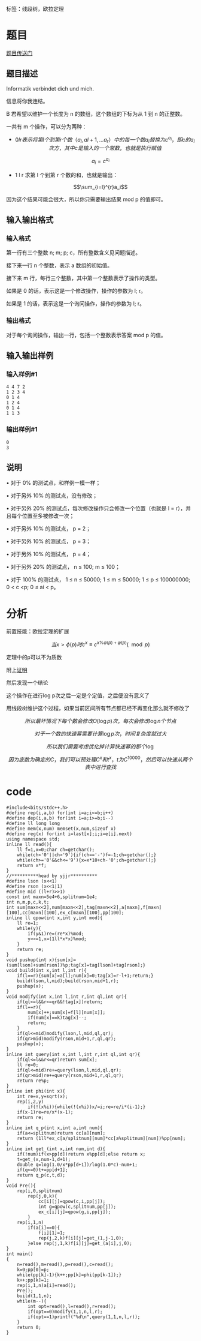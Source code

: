 ﻿---
subtitle: "欧拉定理的扩展"
tags: 
 - 数论-欧拉函数
 - 数据结构-线段树
grammar_cjkRuby: true
catalog: true
layout:  post
header-img: "img/header/P44.jpg"
preview-img: "/img/preview/P44.jpg"
---
标签：线段树，欧拉定理

# 题目

[题目传送门](https://www.luogu.org/problemnew/show/P3747)


## 题目描述

Informatik verbindet dich und mich.

信息将你我连结。

B 君希望以维护一个长度为 n 的数组，这个数组的下标为从 1 到 n 的正整数。

一共有 m 个操作，可以分为两种：

- $$0 l r 表示将第 l 个到第 r 个数（ a_l,a{l+1},...a_r）中的每一个数 a_i 替换为 c^{a_i}，即 c 的 a_i 次方，其中 c 是输入的一个常数，也就是执行赋值$$

$$a_i = c^{a_i}$$

- 1 l r 求第 l 个到第 r 个数的和，也就是输出：

$$\sum_{i=l}^{r}a_i$$

因为这个结果可能会很大，所以你只需要输出结果 mod p 的值即可。

## 输入输出格式
### 输入格式

第一行有三个整数 n; m; p; c，所有整数含义见问题描述。

接下来一行 n 个整数，表示 a 数组的初始值。

接下来 m 行，每行三个整数，其中第一个整数表示了操作的类型。

如果是 0 的话，表示这是一个修改操作，操作的参数为 l; r。

如果是 1 的话，表示这是一个询问操作，操作的参数为 l; r。

### 输出格式

对于每个询问操作，输出一行，包括一个整数表示答案 mod p 的值。

## 输入输出样例
### 输入样例#1
```
4 4 7 2
1 2 3 4
0 1 4
1 2 4
0 1 4
1 1 3
```
### 输出样例#1
```
0
3
```
## 说明

• 对于 0% 的测试点，和样例一模一样；

• 对于另外 10% 的测试点，没有修改；

• 对于另外 20% 的测试点，每次修改操作只会修改一个位置（也就是 l = r），并且每个位置至多被修改一次；

• 对于另外 10% 的测试点， p = 2；

• 对于另外 10% 的测试点， p = 3；

• 对于另外 10% 的测试点， p = 4；

• 对于另外 20% 的测试点， n ≤ 100; m ≤ 100；

• 对于 100% 的测试点， 1 ≤ n ≤ 50000; 1 ≤ m ≤ 50000; 1 ≤ p ≤ 100000000; 0 < c <p; 0 ≤ ai < p。

# 分析

前置技能：欧拉定理的扩展

$$当x>\phi (p) 时 c^x \equiv c^{x\%\varphi (p)+\varphi(p) }(\mod p)$$

定理中的p可以不为质数

附上[证明](https://zhuanlan.zhihu.com/p/24902174)

然后发现一个结论

这个操作在进行log p次之后一定是个定值，之后便没有意义了

用线段树维护这个过程，如果当前区间所有节点都已经不再变化那么就不修改了

$$所以最坏情况下每个数会修改O(\log p)次，每次会修改\log n个节点$$

$$对于一个数的快速幂需要计算\log p次，时间复杂度就过大$$

$$所以我们需要考虑优化掉计算快速幂的那个\log$$

$$因为底数为确定的C，我们可以预处理C^x和t^x，t为C^{10000}，然后可以快速从两个表中进行查找$$

# code
```
#include<bits/stdc++.h>
#define rep(i,a,b) for(int i=a;i<=b;i++)
#define dep(i,a,b) for(int i=a;i>=b;i--)
#define ll long long
#define mem(x,num) memset(x,num,sizeof x)
#define reg(x) for(int i=last[x];i;i=e[i].next)
using namespace std;
inline ll read(){
	ll f=1,x=0;char ch=getchar();
	while(ch<'0'||ch>'9'){if(ch=='-')f=-1;ch=getchar();}
	while(ch>='0'&&ch<='9'){x=x*10+ch-'0';ch=getchar();}
	return x*f;
}
//**********head by yjjr**********
#define lson (x<<1)
#define rson (x<<1|1)
#define mid ((l+r)>>1)
const int maxn=5e4+6,splitnum=1e4;
int n,m,p,c,k,t;
int sum[maxn<<2],num[maxn<<2],tag[maxn<<2],a[maxn],f[maxn][100],cc[maxn][100],ex_c[maxn][100],pp[100];
inline ll qpow(int x,int y,int mod){
	ll re=1;
	while(y){
		if(y&1)re=(re*x)%mod;
		y>>=1,x=(1ll*x*x)%mod;
	}
	return re;
}
void pushup(int x){sum[x]=(sum[lson]+sum[rson])%p;tag[x]=tag[lson]+tag[rson];}
void build(int x,int l,int r){
	if(l==r){sum[x]=a[l];num[x]=0;tag[x]=r-l+1;return;}
	build(lson,l,mid);build(rson,mid+1,r);
	pushup(x);
}
void modify(int x,int l,int r,int ql,int qr){
	if(ql<=l&&r<=qr&&!tag[x])return;
	if(l==r){
		num[x]++;sum[x]=f[l][num[x]];
		if(num[x]==k)tag[x]--;
		return;
	}
	if(ql<=mid)modify(lson,l,mid,ql,qr);
	if(qr>mid)modify(rson,mid+1,r,ql,qr);
	pushup(x);
}
inline int query(int x,int l,int r,int ql,int qr){
	if(ql<=l&&r<=qr)return sum[x];
	ll re=0;
	if(ql<=mid)re+=query(lson,l,mid,ql,qr);
	if(qr>mid)re+=query(rson,mid+1,r,ql,qr);
	return re%p;
}
inline int phi(int x){
	int re=x,y=sqrt(x);
	rep(i,2,y)
		if(!(x%i)){while(!(x%i))x/=i;re=re/i*(i-1);}
	if(x-1)re=re/x*(x-1);
	return re;
}
inline int q_p(int x,int a,int num){
	if(a<=splitnum)return cc[a][num];
	return (1ll*ex_c[a/splitnum][num]*cc[a%splitnum][num])%pp[num];
}
inline int get_(int x,int num,int d){
	if(!num)if(x>pp[d])return x%pp[d];else return x;
	t=get_(x,num-1,d+1);
	double q=log(1.0/x*pp[d+1])/log(1.0*c)-num+1;
	if(q<=0)t+=pp[d+1];
	return q_p(c,t,d);
}
void Pre(){
	rep(i,0,splitnum)
		rep(j,0,k){
			cc[i][j]=qpow(c,i,pp[j]);
			int g=qpow(c,splitnum,pp[j]);
			ex_c[i][j]=qpow(g,i,pp[j]);
		}
	rep(i,1,n)
		if(a[i]==0){
			f[i][1]=1;
			rep(j,2,k)f[i][j]=get_(1,j-1,0);
		}else rep(j,1,k)f[i][j]=get_(a[i],j,0);
}		
int main()
{
	n=read(),m=read(),p=read(),c=read();
	k=0;pp[0]=p;
	while(pp[k]-1){k++;pp[k]=phi(pp[k-1]);}
	k++;pp[k]=1;
	rep(i,1,n)a[i]=read();
	Pre();
	build(1,1,n);
	while(m--){
		int opt=read(),l=read(),r=read();
		if(opt==0)modify(1,1,n,l,r);
		if(opt==1)printf("%d\n",query(1,1,n,l,r));
	}
	return 0;
}
```